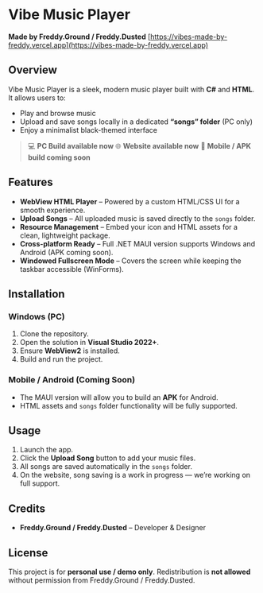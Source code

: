 # Vibe Music Player

**Made by Freddy.Ground / Freddy.Dusted**
[https://vibes-made-by-freddy.vercel.app](https://vibes-made-by-freddy.vercel.app)

## Overview

Vibe Music Player is a sleek, modern music player built with **C#** and **HTML**. It allows users to:

* Play and browse music
* Upload and save songs locally in a dedicated **“songs” folder** (PC only)
* Enjoy a minimalist black-themed interface

> 💻 **PC Build available now**
> 🌐 **Website available now**
> 📱 **Mobile / APK build coming soon**

## Features

* **WebView HTML Player** – Powered by a custom HTML/CSS UI for a smooth experience.
* **Upload Songs** – All uploaded music is saved directly to the `songs` folder.
* **Resource Management** – Embed your icon and HTML assets for a clean, lightweight package.
* **Cross-platform Ready** – Full .NET MAUI version supports Windows and Android (APK coming soon).
* **Windowed Fullscreen Mode** – Covers the screen while keeping the taskbar accessible (WinForms).

## Installation

### Windows (PC)

1. Clone the repository.
2. Open the solution in **Visual Studio 2022+**.
3. Ensure **WebView2** is installed.
4. Build and run the project.

### Mobile / Android (Coming Soon)

* The MAUI version will allow you to build an **APK** for Android.
* HTML assets and `songs` folder functionality will be fully supported.

## Usage

1. Launch the app.
2. Click the **Upload Song** button to add your music files.
3. All songs are saved automatically in the `songs` folder.
4. On the website, song saving is a work in progress — we’re working on full support.

## Credits

* **Freddy.Ground / Freddy.Dusted** – Developer & Designer

## License

This project is for **personal use / demo only**. Redistribution is **not allowed** without permission from Freddy.Ground / Freddy.Dusted.

